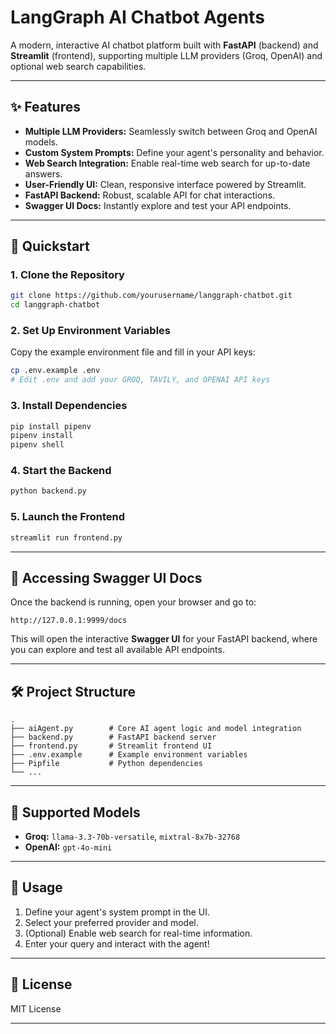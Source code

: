 # LangGraph AI Chatbot Agents

A modern, interactive AI chatbot platform built with **FastAPI** (backend) and **Streamlit** (frontend), supporting multiple LLM providers (Groq, OpenAI) and optional web search capabilities.

---

## ✨ Features

- **Multiple LLM Providers:** Seamlessly switch between Groq and OpenAI models.
- **Custom System Prompts:** Define your agent's personality and behavior.
- **Web Search Integration:** Enable real-time web search for up-to-date answers.
- **User-Friendly UI:** Clean, responsive interface powered by Streamlit.
- **FastAPI Backend:** Robust, scalable API for chat interactions.
- **Swagger UI Docs:** Instantly explore and test your API endpoints.

---

## 🚀 Quickstart

### 1. Clone the Repository

```sh
git clone https://github.com/yourusername/langgraph-chatbot.git
cd langgraph-chatbot
```

### 2. Set Up Environment Variables

Copy the example environment file and fill in your API keys:

```sh
cp .env.example .env
# Edit .env and add your GROQ, TAVILY, and OPENAI API keys
```

### 3. Install Dependencies

```sh
pip install pipenv
pipenv install
pipenv shell
```

### 4. Start the Backend

```sh
python backend.py
```

### 5. Launch the Frontend

```sh
streamlit run frontend.py
```

---

## 📖 Accessing Swagger UI Docs

Once the backend is running, open your browser and go to:

```
http://127.0.0.1:9999/docs
```

This will open the interactive **Swagger UI** for your FastAPI backend, where you can explore and test all available API endpoints.

---

## 🛠️ Project Structure

```
.
├── aiAgent.py        # Core AI agent logic and model integration
├── backend.py        # FastAPI backend server
├── frontend.py       # Streamlit frontend UI
├── .env.example      # Example environment variables
├── Pipfile           # Python dependencies
└── ...
```

---

## 🧩 Supported Models

- **Groq:** `llama-3.3-70b-versatile`, `mixtral-8x7b-32768`
- **OpenAI:** `gpt-4o-mini`

---

## 📝 Usage

1. Define your agent's system prompt in the UI.
2. Select your preferred provider and model.
3. (Optional) Enable web search for real-time information.
4. Enter your query and interact with the agent!

---

## 📄 License

MIT License

---


